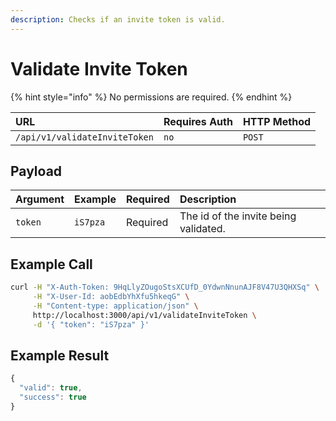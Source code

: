 ```yaml
---
description: Checks if an invite token is valid.
---
```


# Validate Invite Token

{% hint style="info" %}
No permissions are required.
{% endhint %}

| URL | Requires Auth | HTTP Method |
| :--- | :--- | :--- |
| `/api/v1/validateInviteToken` | `no` | `POST` |

## Payload

| Argument | Example | Required | Description |
| :--- | :--- | :--- | :--- |
| `token` | `iS7pza` | Required | The id of the invite being validated. |

## Example Call

```bash
curl -H "X-Auth-Token: 9HqLlyZOugoStsXCUfD_0YdwnNnunAJF8V47U3QHXSq" \
     -H "X-User-Id: aobEdbYhXfu5hkeqG" \
     -H "Content-type: application/json" \
     http://localhost:3000/api/v1/validateInviteToken \
     -d '{ "token": "iS7pza" }'
```

## Example Result

```javascript
{
  "valid": true,
  "success": true
}
```

